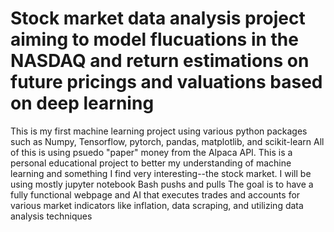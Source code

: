 # Stock market data analysis project aiming to model flucuations in the NASDAQ and return estimations on future pricings and valuations based on deep learning

This is my first machine learning project using various python packages such as Numpy, Tensorflow, pytorch, pandas, matplotlib, and scikit-learn
All of this is using psuedo "paper" money from the Alpaca API. This is a personal educational project to better my understanding of machine learning and something I find very interesting--the stock market. 
I will be using mostly jupyter notebook
Bash pushs and pulls
The goal is to have a fully functional webpage and AI that executes trades and accounts for various market indicators like inflation, data scraping, and utilizing data analysis techniques
